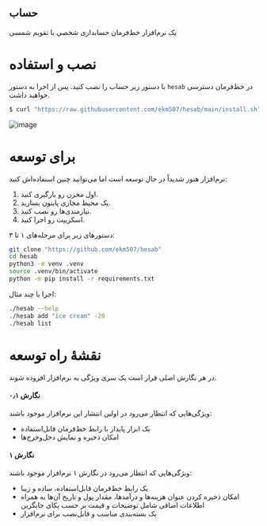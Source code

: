 حساب
---

یک نرم‌افزار خط‌فرمان حسابداری شخصی با تقویم شمسی

# نصب و استفاده

با دستور زیر حساب را نصب کنید. پس از اجرا به دستور `hesab` در خط‌فرمان دسترسی خواهید داشت.
```bash
$ curl "https://raw.githubusercontent.com/ekm507/hesab/main/install.sh" | bash
```

![image](https://github.com/ekm507/hesab/assets/13185969/f50801a9-5b37-450f-b4a2-4fe44af049f8)

# برای توسعه

نرم‌افزار هنوز شدیداً در حال توسعه است اما می‌توانید چنین استفاده‌اش کنید:
1. اول مخزن رو بارگیری کنید.
2. یک محیط مجازی پایتون بسازید.
3. نیازمندی‌ها رو نصب کنید.
4. اسکریپت رو اجرا کنید.

دستورهای زیر برای مرحله‌های ۱ تا ۳:
```bash
git clone "https://github.com/ekm507/hesab"
cd hesab
python3 -m venv .venv
source .venv/bin/activate
python -m pip install -r requirements.txt
```

اجرا با چند مثال:
```bash
./hesab --help
./hesab add "ice cream" -20
./hesab list
```

# نقشهٔ راه توسعه
در هر نگارش اصلی قرار است یک سری ویژگی به نرم‌افزار افزوده شوند.

#### نگارش ۰٫۱
ویژگی‌هایی که انتظار می‌رود در اولین انتشار این نرم‌افزار موجود باشند:
- یک ابزار پایدار با رابط خط‌فرمان قابل‌استفاده
- امکان ذخیره و نمایش دخل‌وخرج‌ها

#### نگارش ۱
ویژگی‌هایی که انتظار می‌رود در نگارش ۱ نرم‌افزار موجود باشند:
- یک رابط خط‌فرمان قابل‌استفاده، ساده و زیبا
- امکان ذخیره کردن عنوان هزینه‌ها و در‌آمدها، مقدار پول و تاریخ آن‌ها به همراه اطلاعات اضافی شامل توضیحات و قیمت بر حسب یکای جایگزین
- یک بسته‌بندی مناسب و قابل‌نصب برای نرم‌افزار
